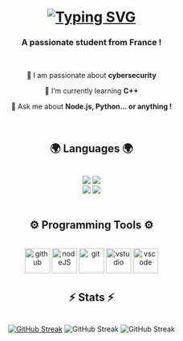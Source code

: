 
<h1 align="center">
    <a href="https://git.io/typing-svg"><img src="https://readme-typing-svg.demolab.com?font=Fira+Code&pause=1000&color=1AF7C5&center=true&width=435&lines=Hey+!+%F0%9F%91%8B;I'm+Sayt0+!" alt="Typing SVG" /></a>
</h1>

<h3 align="center">A passionate student from France !</h3>
<br>


<div align="center">
 
 🔭 I am passionate about **cybersecurity**
 
 🌱 I’m currently learning **C++**

💬 Ask me about **Node.js, Python... or anything !**
</div>


 <br>
<h2 align="center">🌍 Languages 🌍</h2>
<br>

<div align="center">
    <img src="https://img.shields.io/badge/JavaScript-323330?style=for-the-badge&logo=javascript&logoColor=F7DF1E" />
    <img src="https://img.shields.io/badge/Python-FFD43B?style=for-the-badge&logo=python&logoColor=blue" /><br>
    <img src="https://img.shields.io/badge/C%2B%2B-00599C?style=for-the-badge&logo=c%2B%2B&logoColor=white" />
    <img src="https://img.shields.io/badge/HTML5-E34F26?style=for-the-badge&logo=html5&logoColor=white" />
    
  
</div>




<div align="center">
  <br>
  <h2>⚙️ Programming Tools ⚙️</h2>
  <br>
  <a href="https://github.com/"><img alt="github" width="50px" src="https://raw.githubusercontent.com/coderjojo/coderjojo/master/img/github.svg" style="max-width: 100%;"></a>
  <a href="https://nodejs.org/" rel="nofollow"><img alt="nodeJS" width="50px" src="https://camo.githubusercontent.com/4fb2f39cda4cbb7459099af76046b24ed029d26319800e1d97aea996bbd2d11d/68747470733a2f2f63646e2e69636f6e73636f75742e636f6d2f69636f6e2f667265652f706e672d3531322f6e6f64652d6a732d312d313137343933352e706e67" data-canonical-src="https://cdn.iconscout.com/icon/free/png-512/node-js-1-1174935.png" style="max-width: 100%;"></a>
  <a href="https://git-scm.com/" rel="nofollow"><img alt="git" width="50px" src="https://camo.githubusercontent.com/66ccd173e26d78fabb82d52b1dd683aa4ec16242de4d72527f2961e0115fe4ff/68747470733a2f2f69636f6e6170652e636f6d2f77702d636f6e74656e742f706e675f6c6f676f5f766563746f722f6769742d69636f6e2e706e67" data-canonical-src="https://iconape.com/wp-content/png_logo_vector/git-icon.png" style="max-width: 100%;"></a>
  <a href="https://visualstudio.microsoft.com/" rel="nofollow"><img alt="vstudio" width="50px" src="https://camo.githubusercontent.com/0d3f2a4f347149e1557efcc73f2f53c3c994985260fdfc405f32c64141657673/68747470733a2f2f63646e2e66726565626965737570706c792e636f6d2f6c6f676f732f6c617267652f32782f76697375616c2d73747564696f2d323031332d6c6f676f2d7376672d766563746f722e737667" data-canonical-src="https://cdn.freebiesupply.com/logos/large/2x/visual-studio-2013-logo-svg-vector.svg" style="max-width: 100%;"></a>
  <a href="https://code.visualstudio.com/" rel="nofollow"><img alt="vscode" width="50px" src="https://camo.githubusercontent.com/366c675475ba6f1a5fca068fa916dc43f3eb0a975f9c78c1500c7096cf3bdd8d/68747470733a2f2f692e696d6775722e636f6d2f41397974774f362e706e67" data-canonical-src="https://i.imgur.com/A9ytwO6.png" style="max-width: 100%;"></a>
  
  
  
</div>



<h2 align="center">⚡ Stats ⚡</h2>
<br>
<div align=center>
  <a href="https://git.io/streak-stats"><img src="https://streak-stats.demolab.com?user=Sayt-0&theme=react" alt="GitHub Streak" /></a>
  <a><img src="https://github-readme-stats.vercel.app/api?username=Sayt-0&show_icons=true&theme=react" alt="GitHub Streak" /></a>
  <a><img src="https://github-readme-stats.vercel.app/api/top-langs/?username=Sayt-0&layout=compact&theme=react" alt="GitHub Streak" /></a>
  
  
 
</div>




